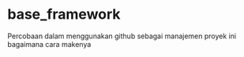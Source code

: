 # base_framework
Percobaan dalam menggunakan github sebagai manajemen proyek
ini bagaimana cara makenya
